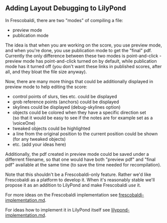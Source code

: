 ## Adding Layout Debugging to LilyPond

In Frescobaldi, there are two "modes" of compiling a file:

* preview mode
* publication mode

The idea is that when you are working on the score, you use preview mode,
and when you're done, you use publication mode to get the "final" pdf.
Currently the only difference between these two modes is point-and-click -
preview mode has point-and-click turned on by default, while publication
mode has it turned off (you don't want these links in published scores,
after all, and they bloat the file size anyway).

Now, there are many more things that could be additionally displayed in
preview mode to help editing the score:

- control points of slurs, ties etc. could be displayed
- grob reference points (anchors) could be displayed
- skylines could be displayed (debug-skylines option)
- objects could be colored when they have a specific direction set  
  (so that it would be easy to see if the notes are for example set
  as a \voiceOne)
- tweaked objects could be highlighted
- a line from the original position to the current position could
  be shown  
 (for any tweaked objects)
- etc. (add your ideas here)

Additionally, the pdf created in preview mode could be saved under a
differrent filename, so that one would have both "preview pdf" and
"final pdf" available at the same time (to save the time needed for
recompilation).

Note that this shouldn't be a Frescobaldi-only feature.
Rather we'd like Frescobaldi as a platform to develop it.
When it's reasonably stable we'll propose it as an addition to
LilyPond and make Frescobaldi *use* it.

For more ideas on the Frescobaldi implementation
see [frescobaldi-implementation.md](frescobaldi-implementation.md).

For ideas how to implement it in LilyPond itself
see [lilypond-implementation.md](lilypond-implementation.md).
